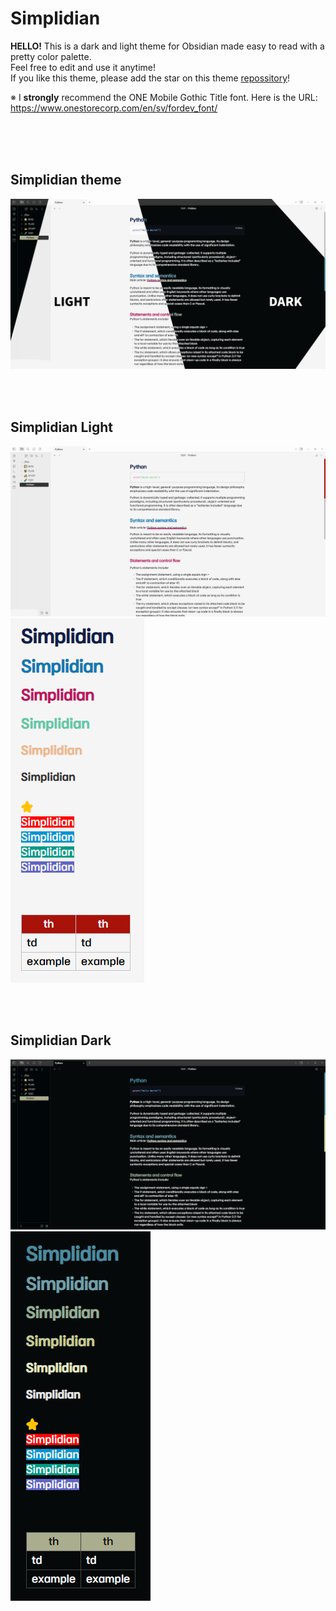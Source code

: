 # Simplidian
**HELLO!** 
This is a dark and light theme for Obsidian made easy to read with a pretty color palette.<br/>
Feel free to edit and use it anytime!<br/>
If you like this theme, please add the star on this theme [repossitory](https://github.com/NAGI1F327/simplidian-obsidian)!

※ I **strongly** recommend the ONE Mobile Gothic Title font.
Here is the URL: https://www.onestorecorp.com/en/sv/fordev_font/


<br/><br/><br/>

## Simplidian theme
<img src=theme.png>

<br/><br/>

## Simplidian Light
<img src=light_theme.png>
<img src=light_theme_1.png>

<br/><br/>

## Simplidian Dark
<img src=dark_theme.png>
<img src=dark_theme_1.png>
